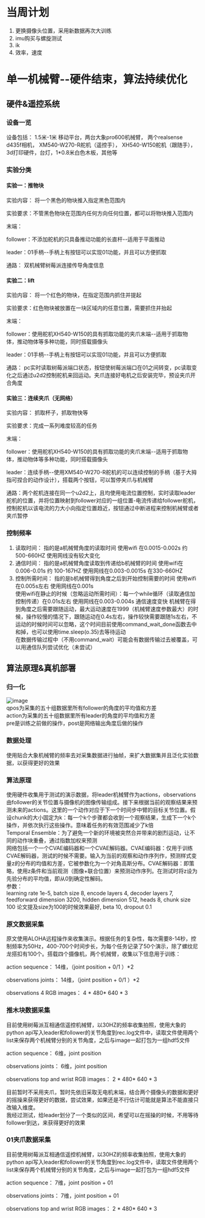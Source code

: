 # 当周计划
1. 更换摄像头位置，采用新数据再次大训练
2. imu购买与螺旋测试
3. ik
4. 效率，速度
# 单一机械臂--硬件结束，算法持续优化
## 硬件&遥控系统 
### 设备一览
设备包括：
1.5米-1米 移动平台，两台大象pro600机械臂，
两个realsense d435f相机，
XM540-W270-R舵机（遥控手），
XH540-W150舵机（跟随手），
3d打印硬件，台灯，1*0.8米白色木板，其他等

### 实验分类
#### 实验一：推物块

实验内容： 将一个黑色的物块推入指定黑色范围内

实验要求：不管黑色物块在范围内任何方向任何位置，都可以将物块推入范围内

末端：

follower：不添加舵机的只具备推动功能的长直杆--适用于平面推动

leader：01手柄--手柄上有按钮可以实现01功能，并且可以方便抓取

通路： 双机械臂树莓派连接传导角度信息
#### 实验二：lift

实验内容： 将一个红色的物块，在指定范围内抓住并提起

实验要求：红色物块被放置在一块区域内的任意位置，需要抓住并抬起

末端：

follower：使用舵机XH540-W150的具有抓取功能的夹爪末端--适用于抓取物体，推动物体等多种功能，同时搭载摄像头

leader：01手柄--手柄上有按钮可以实现01功能，并且可以方便抓取

通路： pc实时读取树莓派端口状态，按钮使树莓派端口在01之间转变，pc读取变化之后通过u2d2控制舵机来回运动。夹爪连接好电机之后安装完毕，预设夹爪开合角度
#### 实验三：连续夹爪（无网络）
实验内容： 抓取杯子，抓取物快等

实验要求：完成一系列难度较高的任务

末端：

follower：使用舵机XH540-W150的具有抓取功能的夹爪末端--适用于抓取物体，推动物体等多种功能，同时搭载摄像头

leader：连续手柄--使用XM540-W270-R舵机的可以连续控制的手柄（基于大拇指可捏合的动作设计），搭载两个按钮，可以暂停夹爪与机械臂

通路：两个舵机连接在同一个u2d2上，且均使用电流位置控制，实时读取leader舵机的位置，并将位置映射到follower对应的一组位置-电流传递给follower舵机，控制舵机以该电流的力大小向指定位置趋近，按钮通过中断进程来控制机械臂或者夹爪暂停

### 控制频率
1. 读取时间： 指的是a机械臂角度的读取时间 使用wifi 在0.0015-0.002s 约 500-660HZ 使用网线没有较大变化
2. 通信时间： 指的是a机械臂角度读取到传递给b机械臂的时间 使用wifi在0.006-0.01s 约 100-167HZ 使用网线在0.003-0.0015s 在330-660HZ
3. 控制所需时间： 指的是b机械臂得到角度之后到开始控制需要的时间 使用wifi在0.005s左右 使用网线在0.001s\
使用wifi在静止的时候（忽略运动所需时间）：每一个while循环（读取通信加控制传递）在0.01s左右 使用网线在0.003-0.004s 通信速度变快
机械臂在得到角度之后需要跟随运动，最大运动速度在1999（机械臂速度参数最大）的时候，操作较慢的情况下，跟随运动在0.4s左右，操作较快需要跟随1s左右，不运动的时候时间可以忽略，这个时间目前使用command_wait_done函数去中和掉，也可以使用time.sleep(o.35)去等待运动\
在数据传输过程中（不用command_wait）可能会有数据传输过去被覆盖，可以用通信队列尝试优化（未尝试）



## 算法原理&真机部署
### 归一化
![image](https://github.com/LiuXinzi/DaC/assets/133741133/5700cd72-b7fb-4697-8dcc-4a24279898ee)\
qpos为采集的五十组数据里所有follower的角度的平均值和方差\
action为采集的五十组数据里所有leader的角度的平均值和方差\
pre是训练之前做的操作，post是网络输出角度后做的操作
### 数据处理
使用贴合大象机械臂的频率去对采集数据进行抽帧，来扩大数据集并且泛化实验数据，以获得更好的效果
### 算法原理
使用硬件收集用于测试的演示数据，将leader机械臂作为actions，observations由follower的关节位置与摄像机的图像传输组成。接下来根据当前的观察结果来预测未来的actions。这里的一个动作对应于下一个时间步中臂的目标关节位置。假设chunk的大小固定为k：每一个k个步骤都会收到一个观察结果，生成下一个k个操作，并依次执行这些操作。意味着任务的有效范围减少了k倍\
Temporal Ensemble：为了避免一个新的环境被突然合并带来的剧烈运动，让不同的动作块重叠，通过指数加权来预测\
网络包括一个一个CVAE编码器和一个CVAE解码器。CVAE编码器：仅用于训练CVAE解码器，测试的时候不需要。输入为当前的观察和动作序列作，预测样式变量z的分布的均值和方差，它被参数化为一个对角高斯分布。CVAE解码器：即策略，使用z条件和当前观测（图像+联合位置）来预测动作序列。在测试时将z设为先验分布的平均值，即从0到确定性解码。\
参数：\
learning rate 1e-5, batch size 8, encode layers 4, decoder layers 7, feedforward dimension 3200, hidden dimension 512, heads 8, chunk size 100 论文提及size为100的时候效果最好, beta 10, dropout 0.1
### 原文数据采集
原文使用ALOHA远程操作来收集演示。根据任务的复杂性，每次需要8-14秒，控制频率为50Hz，400-700个时间步长，为每个任务记录了50个演示，除了螺纹尼龙搭扣有100个。搭载四个摄像机，两个机械臂，收集以下信息用于训练：

action sequence： 14维，（joint position + 0/1 ）*2

observations joints： 14维，（joint position + 0/1 ）*2

observations 4 RGB images： 4 * 480* 640 * 3
### 推木块数据采集
目前使用树莓派互相通信遥控机械臂，以30HZ的频率收集拍照，使用大象的python api写入leader和follower的关节角度到rec.log文件中，读取文件使用两个list来保存两个机械臂分别的关节角度，之后与image一起打包为一组hdf5文件

action sequence： 6维，joint position

observations joints： 6维，joint position

observations top and wrist RGB images： 2 * 480* 640 * 3

目前暂时不采用夹爪，暂时先依旧采取无电机末端，结合两个摄像头的数据和更好的摇操来获得更好的数据，尝试效果，如果还是不行估计可能就是算法不能直接只改输入维度。\
我经过测试，给leader划分了一个类似的区间，希望可以在摇操的时候，不用等待follower到达，来获得更好的效果
### 01夹爪数据采集
目前使用树莓派互相通信遥控机械臂，以30HZ的频率收集拍照，使用大象的python api写入leader和follower的关节角度到rec.log文件中，读取文件使用两个list来保存两个机械臂分别的关节角度，之后与image一起打包为一组hdf5文件

action sequence： 7维，joint position + 01

observations joints： 7维，joint position + 01

observations top and wrist RGB images： 2 * 480* 640 * 3



